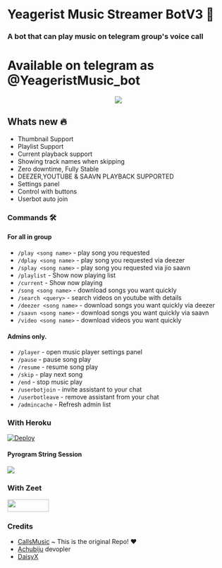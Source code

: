 
<h1 align="centre">Yeagerist Music Streamer BotV3 🎵</h1>

### A bot that can play music on telegram group's voice call

# Available on telegram as @YeageristMusic_bot

<p align="center">
  <img src="https://telegra.ph/file/07e17176fcdb30f9b4104.jpg">
</p>

<h2> Whats new 🔥 </h2>

- Thumbnail Support
- Playlist Support
- Current playback support
- Showing track names when skipping
- Zero downtime, Fully Stable
- DEEZER,YOUTUBE & SAAVN PLAYBACK SUPPORTED
- Settings panel
- Control with buttons
- Userbot auto join

### Commands 🛠
#### For all in group

- `/play <song name>` - play song you requested
- `/dplay <song name>` - play song you requested via deezer
- `/splay <song name>` - play song you requested via jio saavn
- `/playlist` - Show now playing list
- `/current` - Show now playing
- `/song <song name>` - download songs you want quickly
- `/search <query>` - search videos on youtube with details
- `/deezer <song name>` - download songs you want quickly via deezer
- `/saavn <song name>` - download songs you want quickly via saavn
- `/video <song name>` - download videos you want quickly

#### Admins only.
- `/player` - open music player settings panel
- `/pause` - pause song play
- `/resume` - resume song play
- `/skip` - play next song
- `/end` - stop music play
- `/userbotjoin` - invite assistant to your chat
- `/userbotleave` - remove assistant from your chat
- `/admincache` - Refresh admin list

### With Heroku
[![Deploy](https://www.herokucdn.com/deploy/button.svg)](https://heroku.com/deploy?template=hhttps://github.com/Rifkiarisman/Yeagerist-Music-Streamer-BotV3)

#### Pyrogram String Session
<a href="https://replit.com/@IamHirusha/GetPyroSessionVC"><img src="https://img.shields.io/badge/Run-Repl.it-white?style=for-the-badge&logo=repl.it"></a>

### With Zeet
<a href="https://zeet.co/new/template/https://github.com/Yeagerist-Music-Streamer-Bot-V3/Yeagerist-Music-Streamer-BotV3"><img src="https://user-images.githubusercontent.com/77770753/119371372-fe917900-bcd3-11eb-8db5-f5e8063cdd1c.jpg" width="94" height="28"></a>

 
### Credits
- [CallsMusic](https://github.com/callsmusic/callsmusic) ~ This is the original Repo! ❤️
- [Achubiju](https://github.com/Achu2234) devopler
- [DaisyX](https://github.com/TeamDaisyX)
